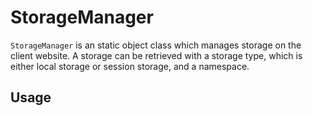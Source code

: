 # StorageManager

<code>StorageManager</code> is an static object class which manages storage on the client website.
A storage can be retrieved with a storage type, which is either local storage or session storage, 
and a namespace.

## Usage
```javascript

```
